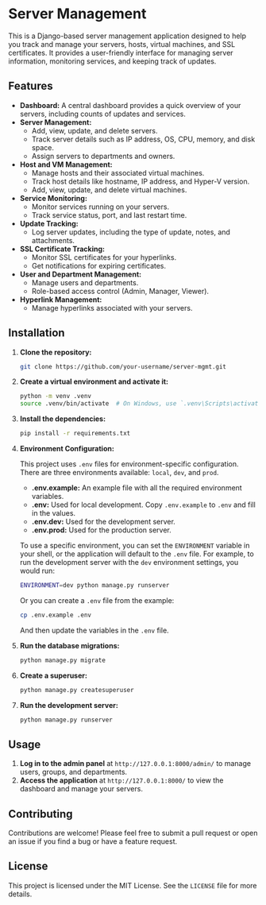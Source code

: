 # Server Management

This is a Django-based server management application designed to help you track and manage your servers, hosts, virtual machines, and SSL certificates. It provides a user-friendly interface for managing server information, monitoring services, and keeping track of updates.

## Features

*   **Dashboard:** A central dashboard provides a quick overview of your servers, including counts of updates and services.
*   **Server Management:**
    *   Add, view, update, and delete servers.
    *   Track server details such as IP address, OS, CPU, memory, and disk space.
    *   Assign servers to departments and owners.
*   **Host and VM Management:**
    *   Manage hosts and their associated virtual machines.
    *   Track host details like hostname, IP address, and Hyper-V version.
    *   Add, view, update, and delete virtual machines.
*   **Service Monitoring:**
    *   Monitor services running on your servers.
    *   Track service status, port, and last restart time.
*   **Update Tracking:**
    *   Log server updates, including the type of update, notes, and attachments.
*   **SSL Certificate Tracking:**
    *   Monitor SSL certificates for your hyperlinks.
    *   Get notifications for expiring certificates.
*   **User and Department Management:**
    *   Manage users and departments.
    *   Role-based access control (Admin, Manager, Viewer).
*   **Hyperlink Management:**
    *   Manage hyperlinks associated with your servers.

## Installation

1.  **Clone the repository:**

    ```bash
    git clone https://github.com/your-username/server-mgmt.git
    ```

2.  **Create a virtual environment and activate it:**

    ```bash
    python -m venv .venv
    source .venv/bin/activate  # On Windows, use `.venv\Scripts\activate`
    ```

3.  **Install the dependencies:**

    ```bash
    pip install -r requirements.txt
    ```

4.  **Environment Configuration:**

    This project uses `.env` files for environment-specific configuration. There are three environments available: `local`, `dev`, and `prod`.

    *   **.env.example:** An example file with all the required environment variables.
    *   **.env:** Used for local development. Copy `.env.example` to `.env` and fill in the values.
    *   **.env.dev:** Used for the development server.
    *   **.env.prod:** Used for the production server.

    To use a specific environment, you can set the `ENVIRONMENT` variable in your shell, or the application will default to the `.env` file. For example, to run the development server with the `dev` environment settings, you would run:

    ```bash
    ENVIRONMENT=dev python manage.py runserver
    ```

    Or you can create a `.env` file from the example:
    ```bash
    cp .env.example .env
    ```
    And then update the variables in the `.env` file.


5.  **Run the database migrations:**

    ```bash
    python manage.py migrate
    ```

6.  **Create a superuser:**

    ```bash
    python manage.py createsuperuser
    ```

7.  **Run the development server:**

    ```bash
    python manage.py runserver
    ```

## Usage

1.  **Log in to the admin panel** at `http://127.0.0.1:8000/admin/` to manage users, groups, and departments.
2.  **Access the application** at `http://127.0.0.1:8000/` to view the dashboard and manage your servers.

## Contributing

Contributions are welcome! Please feel free to submit a pull request or open an issue if you find a bug or have a feature request.

## License

This project is licensed under the MIT License. See the `LICENSE` file for more details.

